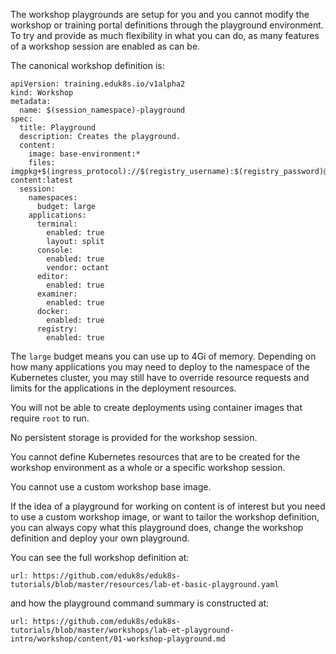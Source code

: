 The workshop playgrounds are setup for you and you cannot modify the workshop or training portal definitions through the playground environment. To try and provide as much flexibility in what you can do, as many features of a workshop session are enabled as can be.

The canonical workshop definition is:

```
apiVersion: training.eduk8s.io/v1alpha2
kind: Workshop
metadata:
  name: $(session_namespace)-playground
spec:
  title: Playground
  description: Creates the playground.
  content:
    image: base-environment:*
    files: imgpkg+$(ingress_protocol)://$(registry_username):$(registry_password)@$(registry_host)/workshop-content:latest
  session:
    namespaces:
      budget: large
    applications:
      terminal:
        enabled: true
        layout: split
      console:
        enabled: true
        vendor: octant
      editor:
        enabled: true
      examiner:
        enabled: true
      docker:
        enabled: true
      registry:
        enabled: true
```

The ``large`` budget means you can use up to 4Gi of memory. Depending on how many applications you may need to deploy to the namespace of the Kubernetes cluster, you may still have to override resource requests and limits for the applications in the deployment resources.

You will not be able to create deployments using container images that require ``root`` to run.

No persistent storage is provided for the workshop session.

You cannot define Kubernetes resources that are to be created for the workshop environment as a whole or a specific workshop session.

You cannot use a custom workshop base image.

If the idea of a playground for working on content is of interest but you need to use a custom workshop image, or want to tailor the workshop definition, you can always copy what this playground does, change the workshop definition and deploy your own playground.

You can see the full workshop definition at:

```dashboard:open-url
url: https://github.com/eduk8s/eduk8s-tutorials/blob/master/resources/lab-et-basic-playground.yaml
```

and how the playground command summary is constructed at:

```dashboard:open-url
url: https://github.com/eduk8s/eduk8s-tutorials/blob/master/workshops/lab-et-playground-intro/workshop/content/01-workshop-playground.md
```
